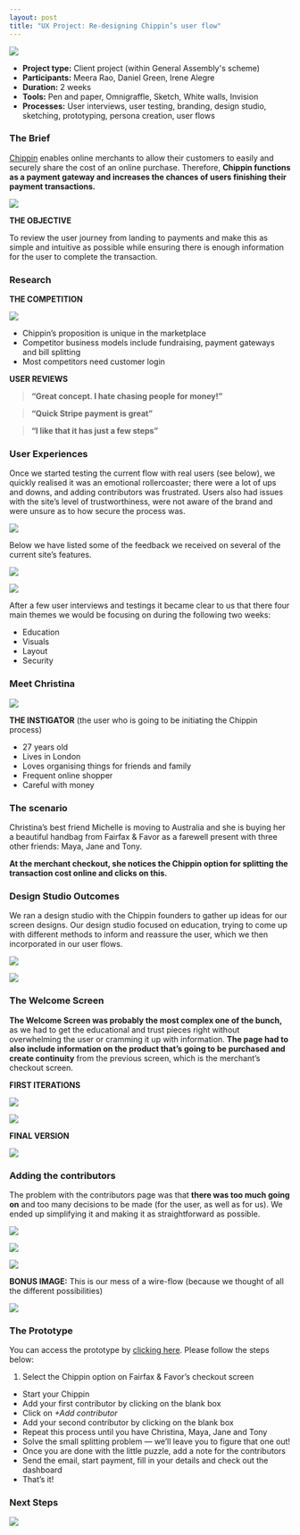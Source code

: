 ```yaml
---
layout: post
title: "UX Project: Re-designing Chippin’s user flow"
---
```


![](https://cdn-images-1.medium.com/max/1100/1*nhMmosijCEYk3zn74aPMPw.png)

* **Project type:** Client project (within General Assembly's scheme)
* **Participants:** Meera Rao, Daniel Green, Irene Alegre
* **Duration:** 2 weeks
* **Tools:** Pen and paper, Omnigraffle, Sketch, White walls, Invision
* **Processes:** User interviews, user testing, branding, design studio, sketching, prototyping, persona creation, user flows


### The Brief

[Chippin](https://chippin.co.uk/) enables online merchants to allow their
customers to easily and securely share the cost of an online purchase.
Therefore, **Chippin functions as a payment gateway and increases the chances of
users finishing their payment transactions.**

![](https://cdn-images-1.medium.com/max/1100/1*TEDH_SJpq6EWeY4CFiBEyw.png)

**THE OBJECTIVE**

To review the user journey from landing to payments and make this as simple and
intuitive as possible while ensuring there is enough information for the user to
complete the transaction.

### Research

**THE COMPETITION**

![](https://cdn-images-1.medium.com/max/1100/1*O-yRtR-tbRbVCxlHeVHcPw.png)

* Chippin’s proposition is unique in the marketplace
* Competitor business models include fundraising, payment gateways and bill
splitting
* Most competitors need customer login


**USER REVIEWS**

> **“Great concept. I hate chasing people for money!”**

> **“Quick Stripe payment is great”**

> **“I like that it has just a few steps”**

### User Experiences

Once we started testing the current flow with real users (see below), we quickly
realised it was an emotional rollercoaster; there were a lot of ups and downs,
and adding contributors was frustrated. Users also had issues with the site’s
level of trustworthiness, were not aware of the brand and were unsure as to how
secure the process was.

![](https://cdn-images-1.medium.com/max/1100/1*Tu0yvsHPoO-PjqPasb3LCQ.png)

Below we have listed some of the feedback we received on several of the current
site’s features.

![](https://cdn-images-1.medium.com/max/1100/1*j_ft5hOSssAxukV_GSJwDQ.png)

![](https://cdn-images-1.medium.com/max/1100/1*BtygxNRsXkNRig_lWbT1Kg.png)

After a few user interviews and testings it became clear to us that there four
main themes we would be focusing on during the following two weeks:

* Education
* Visuals
* Layout
* Security

### Meet Christina

![](https://cdn-images-1.medium.com/max/660/1*Iw8TMuvlSfEpDqIqxEwtzQ.jpeg)

**THE INSTIGATOR** (the user who is going to be initiating the Chippin process)

* 27 years old
* Lives in London
* Loves organising things for friends and family
* Frequent online shopper
* Careful with money

### The scenario

Christina’s best friend Michelle is moving to Australia and she is buying her a
beautiful handbag from Fairfax & Favor as a farewell present with three other
friends: Maya, Jane and Tony.

**At the merchant checkout, she notices the Chippin option for splitting the
transaction cost online and clicks on this.**

### Design Studio Outcomes

We ran a design studio with the Chippin founders to gather up ideas for our
screen designs. Our design studio focused on education, trying to come up with
different methods to inform and reassure the user, which we then incorporated in
our user flows.

![](https://cdn-images-1.medium.com/max/1100/1*EIh5hCp04ULupeDAa1Q7LA.png)

![](https://cdn-images-1.medium.com/max/1100/1*YSXgKwWWxMwPlKu4Y6Sn0g.png)

### The Welcome Screen

**The Welcome Screen was probably the most complex one of the bunch,** as we had to
get the educational and trust pieces right without overwhelming the user or
cramming it up with information. **The page had to also include information on the
product that’s going to be purchased and create continuity** from the previous
screen, which is the merchant’s checkout screen.

**FIRST ITERATIONS**

![](https://cdn-images-1.medium.com/max/1100/1*YJoHQo3ut3K3Urcu2ZmHGg.png)

![](https://cdn-images-1.medium.com/max/1100/1*BfGvZSwlgDVuZePd36ABUg.png)

**FINAL VERSION**

![](https://cdn-images-1.medium.com/max/1100/1*ArDqDKwyleQ-z9EvFrtjag.png)

### Adding the contributors

The problem with the contributors page was that **there was too much going on** and too many decisions to be made (for the user, as well as for us). We ended up simplifying it and making
it as straightforward as possible.

![](https://cdn-images-1.medium.com/max/1100/1*zf4Gt8qmo9kRGQHVqIWuIQ.png)

![](https://cdn-images-1.medium.com/max/1100/1*xlZzim86CZIAYheY5DZjzQ.png)

![](https://cdn-images-1.medium.com/max/1100/1*6FuUxVpbYNHnLlHbn_B3pQ.png)

**BONUS IMAGE:** This is our mess of a wire-flow (because we thought of all the
different possibilities)

![](https://cdn-images-1.medium.com/max/1100/1*L117ynvVq9c0zbj9wnermQ.png)

### The Prototype

You can access the prototype by [clicking
here](https://invis.io/3SEKP2Y64#/265872443_Desktop). Please follow the steps below:

1.  Select the Chippin option on Fairfax & Favor’s checkout screen
* Start your Chippin
* Add your first contributor by clicking on the blank box
* Click on *+Add contributor*
* Add your second contributor by clicking on the blank box
* Repeat this process until you have Christina, Maya, Jane and Tony
* Solve the small splitting problem — we’ll leave you to figure that one out!
* Once you are done with the little puzzle, add a note for the contributors
* Send the email, start payment, fill in your details and check out the dashboard
* That’s it!

### Next Steps

![](https://cdn-images-1.medium.com/max/1100/1*htyULox9KDj15GsbmOWx5A.png)

